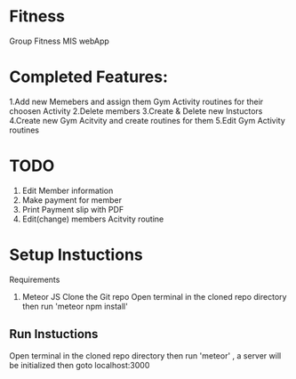 # Fitness
Group Fitness MIS webApp
# Completed Features:
  1.Add new Memebers and assign them Gym Activity routines for their choosen Activity
  2.Delete members
  3.Create & Delete new Instuctors
  4.Create new Gym Acitvity and create routines for them
  5.Edit Gym Activity routines
# TODO
1. Edit Member information
2. Make payment for member
3. Print Payment slip with PDF
4. Edit(change) members Acitvity routine

# Setup Instuctions
Requirements
  1. Meteor JS
Clone the Git repo
Open terminal in the cloned repo directory
then run 'meteor npm install'

## Run Instuctions
Open terminal in the cloned repo directory
then run 'meteor' , a server will be initialized
then goto localhost:3000
